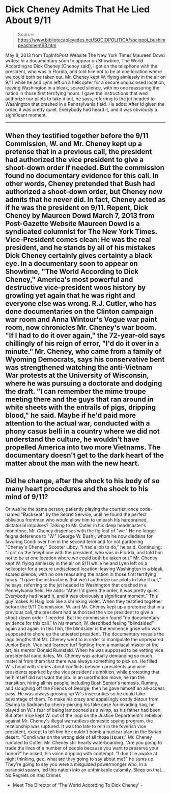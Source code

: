 # Dick Cheney Admits That He Lied About 9/11

> Source: https://www.bibliotecapleyades.net/SOCIOPOLITICA/sociopol_bushimpeachment68.htm

May 8, 2013
from
TopInfoPost Website
The New York Times Maureen Dowd
writes:
In a documentary soon to appear on Showtime,
The World According to Dick Cheney
[Cheney said],
I got on the telephone with the president, who was in
Florida, and told him not to be at one location where we could both
be taken out.
Mr. Cheney kept W. flying aimlessly in the
air on 9/11 while he and Lynn left on a helicopter for a secure
undisclosed location, leaving Washington in a bleak, scared silence,
with no one reassuring the nation in those first terrifying hours.
I gave the instructions that wed
authorize our pilots to take it out, he says, referring to the jet
headed to Washington that crashed in a Pennsylvania field.
He adds:
After Id given the order, it
was pretty quiet. Everybody had heard it, and it was obviously a
significant moment.
***
When they testified together before the 9/11 Commission, W. and Mr.
Cheney kept up a pretense that in a previous call, the president had
authorized the vice president to give a shoot-down order if needed.
But the commission found no documentary evidence for this call.
In other words, Cheney pretended that Bush had authorized a shoot-down
order, but Cheney now admits that he never did.
In fact, Cheney acted as if he was the president
on 9/11.
Repent, Dick Cheney
by Maureen Dowd
March 7, 2013
from
Post-Gazette Website
Maureen Dowd is a syndicated columnist
for The New York Times.
Vice-President comes clean:
He was the real president,
and he stands by all of his mistakes
Dick Cheney certainly gives certainty a
black eye.
In a documentary soon to appear on Showtime, "The World According to Dick
Cheney," America's most powerful and destructive vice-president woos history
by growling yet again that he was right and everyone else was wrong.
R.J. Cutler, who has done documentaries on the Clinton campaign war
room and Anna Wintour's Vogue war paint room, now chronicles Mr. Cheney's
war boom.
"If I had to do it over again," the
72-year-old says chillingly of his reign of error, "I'd do it over in a
minute."
Mr. Cheney, who came from a family of Wyoming
Democrats, says his conservative bent was strengthened watching the
anti-Vietnam War protests at the University of Wisconsin, where he was
pursuing a doctorate and dodging the draft.
"I can remember the mime troupe meeting
there and the guys that ran around in white sheets with the entrails of
pigs, dripping blood," he said.
Maybe if he'd paid more attention to the actual
war, conducted with a phony casus belli in a country where we did not
understand the culture, he wouldn't have propelled America into two more
Vietnams.
The documentary doesn't get to the dark heart of the matter about the man
with the new heart.
-
Did he change, after the shock to his
body of so many heart procedures and the shock to his mind of 9/11?
-
Or was he the same person, patiently
playing the courtier, once code-named "Backseat" by the Secret
Service, until he found the perfect oblivious frontman who would
allow him to unleash his harebrained, dictatorial impulses?
Talking to Mr. Cutler in his deep headmaster's
monotone, Mr. Cheney dispenses with the fig leaf of "we."
He no longer feigns deference to "W." (George
W. Bush), whom he now disdains for favoring Condi over him in
the second term and for not pardoning "Cheney's Cheney," Scooter Libby.
"I had a job to do," he said.
Continuing:
"I got on the telephone with the president,
who was in Florida, and told him not to be at one location where we
could both be taken out."
Mr. Cheney kept W. flying aimlessly in the air
on 9/11 while he and Lynn left on a helicopter for a secure undisclosed
location, leaving Washington in a bleak, scared silence, with no one
reassuring the nation in those first terrifying hours.
"I gave the instructions that we'd authorize
our pilots to take it out," he says, referring to the jet headed to
Washington that crashed in a Pennsylvania field. He adds: "After I'd
given the order, it was pretty quiet. Everybody had heard it, and it was
obviously a significant moment."
This guy makes Al Haig look like a shrinking
violet.
When they testified together before the 9/11 Commission, W. and Mr. Cheney
kept up a pretense that in a previous call, the president had authorized the
vice president to give a shoot-down order if needed. But the commission
found "no documentary evidence for this call."
In his memoir, W. described feeling "blindsided" again and again.
In this film, the blindsider is the eminence
grise who was supposed to shore up the untested president. The
documentary reveals the Iago lengths that Mr. Cheney went to in order to
manipulate the unprepared Junior Bush.
Vice had learned turf fighting from a maniacal
master of the art, his mentor Donald Rumsfeld.
When he was supposed to be vetting vice presidential candidates, Mr. Cheney
was actually demanding so much material from them that there was always
something to pick on. He filled W.'s head with stories about conflicts
between presidents and vice presidents sparked by the vice president's
ambition, while protesting that he himself did not want the job.
In an unorthodox move, he ran the transition, hiring all his people,
including Bush Senior's nemesis, Rummy, and sloughing off the Friends of
George; then he gave himself an all-access pass.
He was always goosing up W.'s insecurities so he could take advantage of
them.
To make his crazy and appallingly costly detour
from Osama to Saddam by cherry-picking his fake case
for invading Iraq, he played on W.'s fear
of being lampooned as a wimp, as his father had been.
But after Vice kept W. out of the loop on the Justice Department's rebellion
against Mr. Cheney's illegal warrantless domestic spying program, the
relationship was ruptured.
It was too late to rein in the feverish vice
president, except to tell him he couldn't bomb a nuclear plant in the Syrian
desert.
"Condi was on the wrong side of all those
issues," Mr. Cheney rumbled to Cutler.
Mr. Cheney still hearts waterboarding.
"Are you going to trade the lives of a
number of people because you want to preserve your honor?" he asked, his
voice dripping with contempt.
"I don't lie awake at night thinking, gee, what are they going to say
about me?" he sums up.
They're going to say you were a misguided
powermonger who, in a paranoid spasm, led this nation into an unthinkable
calamity.
Sleep on that...
No Regrets on Iraq Crimes
- Meet The Director of 'The World
According To Dick Cheney' -
